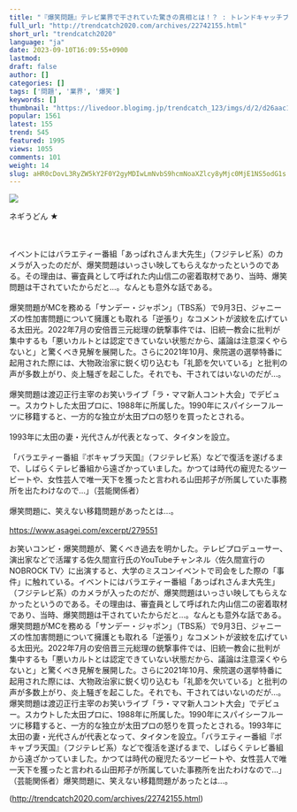 ```yaml
---
title: "『爆笑問題』テレビ業界で干されていた驚きの真相とは！？ : トレンドキャッチブログ"
full_url: "http://trendcatch2020.com/archives/22742155.html"
short_url: "trendcatch2020"
language: "ja"
date: 2023-09-10T16:09:55+0900
lastmod: 
draft: false
author: []
categories: []
tags: ['問題', '業界', '爆笑']
keywords: []
thumbnail: "https://livedoor.blogimg.jp/trendcatch_123/imgs/d/2/d26aac14.jpg"
popular: 1561
latest: 155
trend: 545
featured: 1995
views: 1055
comments: 101
weight: 14
slug: aHR0cDovL3RyZW5kY2F0Y2gyMDIwLmNvbS9hcmNoaXZlcy8yMjc0MjE1NS5odG1s
---
```


![](https://livedoor.blogimg.jp/trendcatch_123/imgs/d/2/d26aac14.jpg)

<div><p>ネギうどん ★ </p><br> <br> イベントにはバラエティー番組「あっぱれさんま大先生」（フジテレビ系）のカメラが入ったのだが、爆笑問題はいっさい映してもらえなかったというのである。その理由は、審査員として呼ばれた内山信二の密着取材であり、当時、爆笑問題は干されていたからだと…。なんとも意外な話である。 <br> <br> 爆笑問題がMCを務める「サンデー・ジャポン」（TBS系）で9月3日、ジャニーズの性加害問題について擁護とも取れる「逆張り」なコメントが波紋を広げている太田光。2022年7月の安倍晋三元総理の銃撃事件では、旧統一教会に批判が集中するも「悪いカルトとは認定できていない状態だから、議論は注意深くやらないと」と驚くべき見解を展開した。さらに2021年10月、衆院選の選挙特番に起用された際には、大物政治家に鋭く切り込むも「礼節を欠いている」と批判の声が多数上がり、炎上騒ぎを起こした。それでも、干されてはいないのだが…。 <br> <br> 爆笑問題は渡辺正行主宰のお笑いライブ「ラ・ママ新人コント大会」でデビュー。スカウトした太田プロに、1988年に所属した。1990年にスパイシーフルーツに移籍すると、一方的な独立が太田プロの怒りを買ったとされる。 <br> <br> 1993年に太田の妻・光代さんが代表となって、タイタンを設立。 <br> <br> 「バラエティー番組『ボキャブラ天国』（フジテレビ系）などで復活を遂げるまで、しばらくテレビ番組から遠ざかっていました。かつては時代の寵児たるツービートや、女性芸人で唯一天下を獲ったと言われる山田邦子が所属していた事務所を出たわけなので…」（芸能関係者） <br> <br> 爆笑問題に、笑えない移籍問題があったとは…。 <br> <br> <a target='_blank' href='https://www.asagei.com/excerpt/279551'>https://www.asagei.com/excerpt/279551</a> <p>お笑いコンビ・爆笑問題が、驚くべき過去を明かした。テレビプロデューサー、演出家などで活躍する佐久間宣行氏のYouTubeチャンネル〈佐久間宣行のNOBROCK TV〉に出演すると、大学のミスコンイベントで司会をした際の「事件」に触れている。イベントにはバラエティー番組「あっぱれさんま大先生」（フジテレビ系）のカメラが入ったのだが、爆笑問題はいっさい映してもらえなかったというのである。その理由は、審査員として呼ばれた内山信二の密着取材であり、当時、爆笑問題は干されていたからだと…。なんとも意外な話である。爆笑問題がMCを務める「サンデー・ジャポン」（TBS系）で9月3日、ジャニーズの性加害問題について擁護とも取れる「逆張り」なコメントが波紋を広げている太田光。2022年7月の安倍晋三元総理の銃撃事件では、旧統一教会に批判が集中するも「悪いカルトとは認定できていない状態だから、議論は注意深くやらないと」と驚くべき見解を展開した。さらに2021年10月、衆院選の選挙特番に起用された際には、大物政治家に鋭く切り込むも「礼節を欠いている」と批判の声が多数上がり、炎上騒ぎを起こした。それでも、干されてはいないのだが…。爆笑問題は渡辺正行主宰のお笑いライブ「ラ・ママ新人コント大会」でデビュー。スカウトした太田プロに、1988年に所属した。1990年にスパイシーフルーツに移籍すると、一方的な独立が太田プロの怒りを買ったとされる。1993年に太田の妻・光代さんが代表となって、タイタンを設立。「バラエティー番組『ボキャブラ天国』（フジテレビ系）などで復活を遂げるまで、しばらくテレビ番組から遠ざかっていました。かつては時代の寵児たるツービートや、女性芸人で唯一天下を獲ったと言われる山田邦子が所属していた事務所を出たわけなので…」（芸能関係者）爆笑問題に、笑えない移籍問題があったとは…。</p></div>

(http://trendcatch2020.com/archives/22742155.html)
